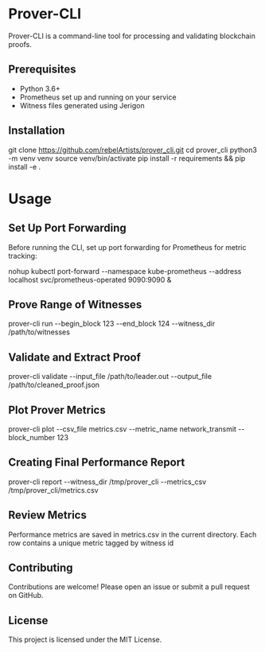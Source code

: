 # Prover-CLI

Prover-CLI is a command-line tool for processing and validating blockchain proofs.


## Prerequisites

- Python 3.6+
- Prometheus set up and running on your service
- Witness files generated using Jerigon


## Installation

git clone https://github.com/rebelArtists/prover_cli.git
cd prover_cli
python3 -m venv venv
source venv/bin/activate
pip install -r requirements && pip install -e .


# Usage

## Set Up Port Forwarding
Before running the CLI, set up port forwarding for Prometheus for metric tracking:

nohup kubectl port-forward --namespace kube-prometheus --address localhost svc/prometheus-operated 9090:9090 &


## Prove Range of Witnesses

prover-cli run --begin_block 123 --end_block 124 --witness_dir /path/to/witnesses


## Validate and Extract Proof

prover-cli validate --input_file /path/to/leader.out --output_file /path/to/cleaned_proof.json


## Plot Prover Metrics

prover-cli plot --csv_file metrics.csv --metric_name network_transmit --block_number 123


## Creating Final Performance Report

prover-cli report --witness_dir /tmp/prover_cli --metrics_csv /tmp/prover_cli/metrics.csv


## Review Metrics
Performance metrics are saved in metrics.csv in the current directory. Each row contains a unique metric
tagged by witness id


## Contributing
Contributions are welcome! Please open an issue or submit a pull request on GitHub.


## License
This project is licensed under the MIT License.

